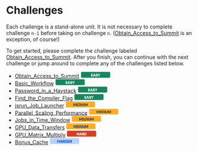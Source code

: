 

# Challenges

Each challenge is a stand-alone unit. It is not necessary to complete challenge `n-1` before taking on challenge `n`. ([Obtain_Access_to_Summit](Obtain_Access_to_Summit) is an exception, of course!)

To get started, please complete the challenge labeled
[Obtain_Access_to_Summit](Obtain_Access_to_Summit). After you finish, you
can continue with the next challenge or jump around to complete any of the
challenges listed below.

- [Obtain_Access_to_Summit](Obtain_Access_to_Summit) <img src="../images/easy_badge.png" width="80">
- [Basic_Workflow](Basic_Workflow) <img src="../images/easy_badge.png" width="80">
- [Password_in_a_Haystack](Password_in_a_Haystack) <img src="../images/easy_badge.png" width="80">
- [Find_the_Compiler_Flag](Find_the_Compiler_Flag) <img src="../images/easy_badge.png" width="80">
- [jsrun_Job_Launcher](jsrun_Job_Launcher) <img src="../images/medium_badge.png" width="80">
- [Parallel_Scaling_Performance](Parallel_Scaling_Performance) <img src="../images/medium_badge.png" width="80">
- [Jobs_in_Time_Window](Jobs_in_Time_Window) <img src="../images/medium_badge.png" width="80">
- [GPU_Data_Transfers](GPU_Data_Transfers) <img src="../images/medium_badge.png" width="80">
- [GPU_Matrix_Multiply](GPU_Matrix_Multiply) <img src="../images/hard_badge.png" width="80">
- [Bonus_Cache](Bonus_Cache) <img src="../images/harder_badge.png" width="80">
